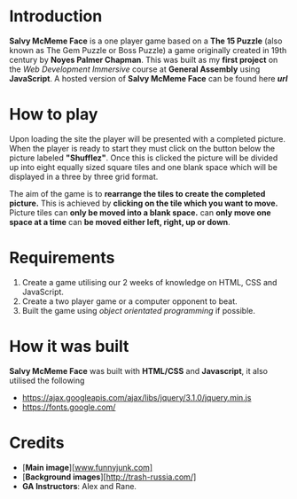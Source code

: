 # Introduction
**Salvy McMeme Face** is a one player game based on a **The 15 Puzzle** (also known as The Gem Puzzle or Boss Puzzle) a game originally created in 19th century by **Noyes Palmer Chapman**. This was built as my **first project** on the *Web Development Immersive* course at **General Assembly** using **JavaScript**. A hosted version of **Salvy McMeme Face** can be found here *******url*******

# How to play
Upon loading the site the player will be presented with a completed picture. When the player is ready to start they must click on the button below the picture labeled **"Shufflez"**. Once this is clicked the picture will be divided up into eight equally sized square tiles and one blank space which will be displayed in a three by three grid format.


The aim of the game is to **rearrange the tiles to create the completed picture.** This is achieved by **clicking on the tile which you want to move.** Picture tiles can **only be moved into a blank space.** can **only move one space at a time** can **be moved either left, right, up or down**.


# Requirements
1. Create a game utilising our 2 weeks of knowledge on HTML, CSS and JavaScript.
2. Create a two player game or a computer opponent to beat.
3. Built the game using *object orientated programming* if possible.

# How it was built
**Salvy McMeme Face** was built with **HTML/CSS** and **Javascript**, it also utilised the following 
- https://ajax.googleapis.com/ajax/libs/jquery/3.1.0/jquery.min.js
- https://fonts.google.com/

# Credits
- [**Main image**][www.funnyjunk.com]
- [**Background images**][http://trash-russia.com/]
- **GA Instructors**: Alex and Rane.






  